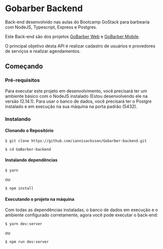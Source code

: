 # Gobarber Backend

Back-end desenvolvido nas aulas do Bootcamp GoStack para barbearia com NodeJS, Typescript, Express e Postgres.

Este Back-end são dos projetos [GoBarber Web](https://github.com/iannisacksson/GoBarber-Frontend) e [GoBarber Mobile](https://github.com/iannisacksson/GoBarber-mobile).

O principal objetivo desta API é realizar cadastro de usuários e provedores de serviços e realizar agendamentos.

## Começando

### Pré-requisitos

Para executar este projeto em desenvolvimento, você precisará ter um ambiente básico com o NodeJS instalado (Estou desenvolvendo ele na versão 12.14.1). Para usar o banco de dados, você precisará ter o Postgre instalado e em execução na sua máquina na porta padrão (5432).

### Instalando

#### Clonando o Repositório

```
$ git clone https://github.com/iannisacksson/Gobarber-backend.git

$ cd GoBarber-backend
```

#### Instalando dependências

```
$ yarn
```

_ou_

```
$ npm install
```

#### Executando o projeto na máquina

Com todas as dependências instaladas, o banco de dados em execução e o ambiente configurado corretamente, agora você pode executar o back-end:

```
$ yarn dev:server
```

_ou_

```
$ npm run dev:server
```
